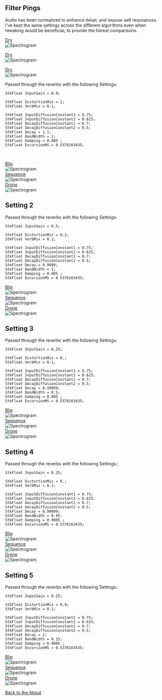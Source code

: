 <!---layout: page
title: "Demos"
permalink: /demos/--->

<h2> Filter Pings </h2>

Audio has been normalized to enhance detail, and expose self resonances. I've kept the same settings across the different algorithms even when tweaking would be beneficial, to provide the fairest comparisons.

<a href="https://github.com/kaseypocius/MUMT618-DREV/blob/master/docs/audio/m32-dry_1.wav?raw=true">Dry </a> <br>
<img src="spectrograms/dry-1.png" alt="Spectrogram"> <br>

<a href="https://github.com/kaseypocius/MUMT618-DREV/blob/master/docs/audio/m32-dry_2.wav?raw=true">Dry </a> <br>
<img src="spectrograms/dry-2.png" alt="Spectrogram"> <br>

<a href="https://github.com/kaseypocius/MUMT618-DREV/blob/master/docs/audio/m32-dry_3.wav?raw=true">Dry </a> <br>
<img src="spectrograms/dry-3.png" alt="Spectrogram"> <br>


Passed through the reverbs with the following Settings: <br>
```
StkFloat InputGain = 0.9;

StkFloat DistortionMix = 1;
StkFloat VerbMix = 0.1;

StkFloat InputDiffusionConstant1 = 0.75;
StkFloat InputDiffusionConstant2 = 0.625;
StkFloat DecayDiffusionConstant1 = 0.7;
StkFloat DecayDiffusionConstant2 = 0.5;
StkFloat Decay = 1.1;
StkFloat BandWidth = 1;
StkFloat Damping = 0.005 ;
StkFloat ExcursionMS = 0.5376163435;
```
<br>

<a href="https://github.com/kaseypocius/MUMT618-DREV/blob/master/docs/audio/verb-1-1.wav?raw=true">Blip </a> <br>
<img src="spectrograms/wet-1-setting-1.png" alt="Spectrogram"> <br>
<a href="https://github.com/kaseypocius/MUMT618-DREV/blob/master/docs/audio/verb-1-2.wav?raw=true">Sequence </a> <br>
<img src="spectrograms/wet-2-setting-1.png" alt="Spectrogram"> <br>
<a href="https://github.com/kaseypocius/MUMT618-DREV/blob/master/docs/audio/verb-1-3.wav?raw=true">Drone</a> <br>
<img src="spectrograms/wet-3-setting-1.png" alt="Spectrogram"> <br>

<h2> Setting 2 </h2>

Passed through the reverbs with the following Settings:<br>
```
StkFloat InputGain = 0.5;

StkFloat DistortionMix = 0.2;
StkFloat VerbMix = 0.1;

StkFloat InputDiffusionConstant1 = 0.75;
StkFloat InputDiffusionConstant2 = 0.625;
StkFloat DecayDiffusionConstant1 = 0.7;
StkFloat DecayDiffusionConstant2 = 0.5;
StkFloat Decay = 0.9999;
StkFloat BandWidth = 1;
StkFloat Damping = 0.005 ;
StkFloat ExcursionMS = 0.5376163435;
```
<a href="https://github.com/kaseypocius/MUMT618-DREV/blob/master/docs/audio/verb-2-1.wav?raw=true">Blip </a> <br>
<img src="spectrograms/wet-1-setting-2.png" alt="Spectrogram"> <br>
<a href="https://github.com/kaseypocius/MUMT618-DREV/blob/master/docs/audio/verb-2-2.wav?raw=true">Sequence </a> <br>
<img src="spectrograms/wet-2-setting-2.png" alt="Spectrogram"> <br>
<a href="https://github.com/kaseypocius/MUMT618-DREV/blob/master/docs/audio/verb-2-3.wav?raw=true">Drone </a> <br>
<img src="spectrograms/wet-3-setting-2.png" alt="Spectrogram"> <br>

<h2> Setting 3 </h2>

Passed through the reverbs with the following Settings: <br>
```
StkFloat InputGain = 0.25;

StkFloat DistortionMix = 0.;
StkFloat VerbMix = 0.1;

StkFloat InputDiffusionConstant1 = 0.75;
StkFloat InputDiffusionConstant2 = 0.625;
StkFloat DecayDiffusionConstant1 = 0.7;
StkFloat DecayDiffusionConstant2 = 0.5;
StkFloat Decay = 0.49999;
StkFloat BandWidth = 0.5;
StkFloat Damping = 0.005 ;
StkFloat ExcursionMS = 0.5376163435;
```
<a href="https://github.com/kaseypocius/MUMT618-DREV/blob/master/docs/audio/verb-3-1.wav?raw=true">Blip </a> <br>
<img src="spectrograms/wet-1-setting-3.png" alt="Spectrogram"> <br>
<a href="https://github.com/kaseypocius/MUMT618-DREV/blob/master/docs/audio/verb-3-2.wav?raw=true">Sequence </a> <br>
<img src="spectrograms/wet-2-setting-3.png" alt="Spectrogram"> <br>
<a href="https://github.com/kaseypocius/MUMT618-DREV/blob/master/docs/audio/verb-3-3.wav?raw=true">Drone </a> <br>
<img src="spectrograms/wet-3-setting-3.png" alt="Spectrogram"> <br>

<h2> Setting 4 </h2>

Passed through the reverbs with the following Settings:: <br>
```
StkFloat InputGain = 0.25;

StkFloat DistortionMix = 0.;
StkFloat VerbMix = 0.1;

StkFloat InputDiffusionConstant1 = 0.75;
StkFloat InputDiffusionConstant2 = 0.625;
StkFloat DecayDiffusionConstant1 = 0.7;
StkFloat DecayDiffusionConstant2 = 0.5;
StkFloat Decay = 0.99999;
StkFloat BandWidth = 0.95;
StkFloat Damping = 0.9005 ;
StkFloat ExcursionMS = 0.5376163435;

```

<a href="https://github.com/kaseypocius/MUMT618-DREV/blob/master/docs/audio/verb-4-1.wav?raw=true">Blip </a> <br>
<img src="spectrograms/wet-1-setting-4.png" alt="Spectrogram"> <br>
<a href="https://github.com/kaseypocius/MUMT618-DREV/blob/master/docs/audio/verb-4-2.wav?raw=true">Sequence </a> <br>
<img src="spectrograms/wet-2-setting-4.png" alt="Spectrogram"> <br>
<a href="https://github.com/kaseypocius/MUMT618-DREV/blob/master/docs/audio/verb-4-3.wav?raw=true">Drone </a> <br>
<img src="spectrograms/wet-3-setting-4.png" alt="Spectrogram"> <br>

<h2> Setting 5 </h2>

Passed through the reverbs with the following Settings:: <br>

```
StkFloat InputGain = 0.25;

StkFloat DistortionMix = 0.9;
StkFloat VerbMix = 0.1;

StkFloat InputDiffusionConstant1 = 0.75;
StkFloat InputDiffusionConstant2 = 0.625;
StkFloat DecayDiffusionConstant1 = 0.7;
StkFloat DecayDiffusionConstant2 = 0.5;
StkFloat Decay = 1;
StkFloat BandWidth = 0.15;
StkFloat Damping = 0.9005 ;
StkFloat ExcursionMS = 0.5376163435;
```
<a href="https://github.com/kaseypocius/MUMT618-DREV/blob/master/docs/audio/verb-5-1.wav?raw=true">Blip </a> <br>
<img src="spectrograms/wet-1-setting-5.png" alt="Spectrogram"> <br>
<a href="https://github.com/kaseypocius/MUMT618-DREV/blob/master/docs/audio/verb-5-2.wav?raw=true">Sequence </a> <br>
<img src="spectrograms/wet-2-setting-5.png" alt="Spectrogram"> <br>
<a href="https://github.com/kaseypocius/MUMT618-DREV/blob/master/docs/audio/verb-5-3.wav?raw=true">Drone </a> <br>
<img src="spectrograms/wet-3-setting-5.png" alt="Spectrogram"> <br>

<a href="https://kaseypocius.github.io/MUMT618-DREV/about"> Back to the About</a>
